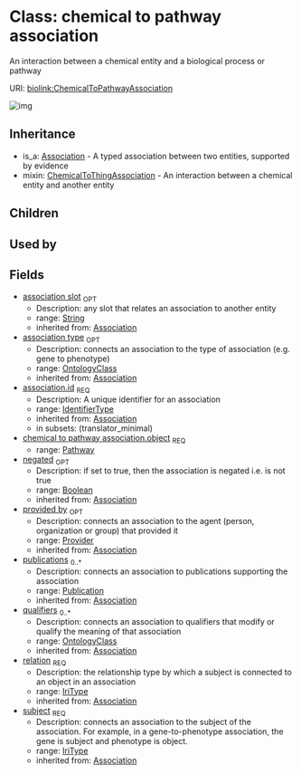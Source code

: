 # Class: chemical to pathway association


An interaction between a chemical entity and a biological process or pathway

URI: [biolink:ChemicalToPathwayAssociation](https://w3id.org/biolink/vocab/ChemicalToPathwayAssociation)

![img](http://yuml.me/diagram/nofunky;dir:TB/class/\[Provider]<provided%20by(i)%200..1-%20\[ChemicalToPathwayAssociation|id(i):identifier_type;subject(i):iri_type;relation(i):iri_type;negated(i):boolean%20%3F;association_slot(i):string%20%3F],%20\[Publication]<publications(i)%200..*-%20\[ChemicalToPathwayAssociation],%20\[OntologyClass]<qualifiers(i)%200..*-%20\[ChemicalToPathwayAssociation],%20\[OntologyClass]<association%20type(i)%200..1-%20\[ChemicalToPathwayAssociation],%20\[Pathway]<object%201..1-%20\[ChemicalToPathwayAssociation],%20\[ChemicalToPathwayAssociation]uses%20-.->\[ChemicalToThingAssociation],%20\[Association]^-\[ChemicalToPathwayAssociation])
## Inheritance

 *  is_a: [Association](Association.md) - A typed association between two entities, supported by evidence
 *  mixin: [ChemicalToThingAssociation](ChemicalToThingAssociation.md) - An interaction between a chemical entity and another entity
## Children

## Used by

## Fields

 * [association slot](association_slot.md)  <sub>OPT</sub>
    * Description: any slot that relates an association to another entity
    * range: [String](String.md)
    * inherited from: [Association](Association.md)
 * [association type](association_type.md)  <sub>OPT</sub>
    * Description: connects an association to the type of association (e.g. gene to phenotype)
    * range: [OntologyClass](OntologyClass.md)
    * inherited from: [Association](Association.md)
 * [association.id](association_id.md)  <sub>REQ</sub>
    * Description: A unique identifier for an association
    * range: [IdentifierType](IdentifierType.md)
    * inherited from: [Association](Association.md)
    * in subsets: (translator_minimal)
 * [chemical to pathway association.object](chemical_to_pathway_association_object.md)  <sub>REQ</sub>
    * range: [Pathway](Pathway.md)
 * [negated](negated.md)  <sub>OPT</sub>
    * Description: if set to true, then the association is negated i.e. is not true
    * range: [Boolean](Boolean.md)
    * inherited from: [Association](Association.md)
 * [provided by](provided_by.md)  <sub>OPT</sub>
    * Description: connects an association to the agent (person, organization or group) that provided it
    * range: [Provider](Provider.md)
    * inherited from: [Association](Association.md)
 * [publications](publications.md)  <sub>0..*</sub>
    * Description: connects an association to publications supporting the association
    * range: [Publication](Publication.md)
    * inherited from: [Association](Association.md)
 * [qualifiers](qualifiers.md)  <sub>0..*</sub>
    * Description: connects an association to qualifiers that modify or qualify the meaning of that association
    * range: [OntologyClass](OntologyClass.md)
    * inherited from: [Association](Association.md)
 * [relation](relation.md)  <sub>REQ</sub>
    * Description: the relationship type by which a subject is connected to an object in an association
    * range: [IriType](IriType.md)
    * inherited from: [Association](Association.md)
 * [subject](subject.md)  <sub>REQ</sub>
    * Description: connects an association to the subject of the association. For example, in a gene-to-phenotype association, the gene is subject and phenotype is object.
    * range: [IriType](IriType.md)
    * inherited from: [Association](Association.md)
